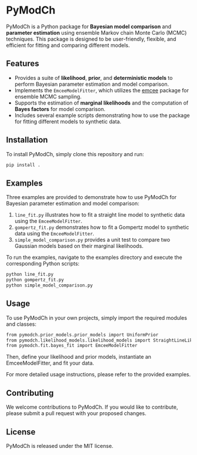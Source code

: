 # PyModCh

PyModCh is a Python package for **Bayesian model comparison** and **parameter estimation** using ensemble Markov chain Monte Carlo (MCMC) techniques. This package is designed to be user-friendly, flexible, and efficient for fitting and comparing different models.

## Features

- Provides a suite of **likelihood**, **prior**, and **deterministic models** to perform Bayesian parameter estimation and model comparison.
- Implements the `EmceeModelFitter`, which utilizes the [emcee](https://emcee.readthedocs.io/en/stable/) package for ensemble MCMC sampling.
- Supports the estimation of **marginal likelihoods** and the computation of **Bayes factors** for model comparison.
- Includes several example scripts demonstrating how to use the package for fitting different models to synthetic data.

## Installation

To install PyModCh, simply clone this repository and run:

```bash
pip install .
```

## Examples

Three examples are provided to demonstrate how to use PyModCh for Bayesian parameter estimation and model comparison:

1. `line_fit.py` illustrates how to fit a straight line model to synthetic data using the `EmceeModelFitter`.
2. `gompertz_fit.py` demonstrates how to fit a Gompertz model to synthetic data using the `EmceeModelFitter`.
3. `simple_model_comparison.py` provides a unit test to compare two Gaussian models based on their marginal likelihoods.

To run the examples, navigate to the examples directory and execute the corresponding Python scripts:

```bash
python line_fit.py
python gompertz_fit.py
python simple_model_comparison.py
```

## Usage

To use PyModCh in your own projects, simply import the required modules and classes:

```bash
from pymodch.prior_models.prior_models import UniformPrior
from pymodch.likelihood_models.likelihood_models import StraightLineLikelihood
from pymodch.fit.bayes_fit import EmceeModelFitter
```

Then, define your likelihood and prior models, instantiate an EmceeModelFitter, and fit your data.

For more detailed usage instructions, please refer to the provided examples.

## Contributing

We welcome contributions to PyModCh. If you would like to contribute, please submit a pull request with your proposed changes.

## License

PyModCh is released under the MIT license.
